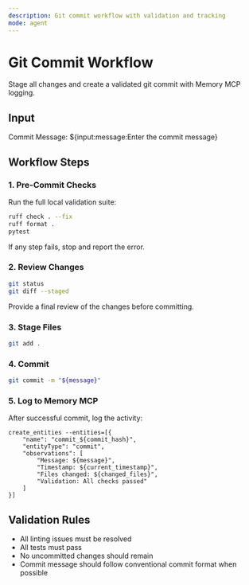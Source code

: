 ```yaml
---
description: Git commit workflow with validation and tracking
mode: agent
---
```


# Git Commit Workflow

Stage all changes and create a validated git commit with Memory MCP logging.

## Input

Commit Message: ${input:message:Enter the commit message}

## Workflow Steps

### 1. Pre-Commit Checks

Run the full local validation suite:

```bash
ruff check . --fix
ruff format .
pytest
```

If any step fails, stop and report the error.

### 2. Review Changes

```bash
git status
git diff --staged
```

Provide a final review of the changes before committing.

### 3. Stage Files

```bash
git add .
```

### 4. Commit

```bash
git commit -m "${message}"
```

### 5. Log to Memory MCP

After successful commit, log the activity:

```
create_entities --entities=[{
    "name": "commit_${commit_hash}",
    "entityType": "commit",
    "observations": [
        "Message: ${message}",
        "Timestamp: ${current_timestamp}",
        "Files changed: ${changed_files}",
        "Validation: All checks passed"
    ]
}]
```

## Validation Rules

- All linting issues must be resolved
- All tests must pass
- No uncommitted changes should remain
- Commit message should follow conventional commit format when possible
